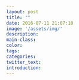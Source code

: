 ```yaml
---
layout: post
title: ""
date: 2016-07-11 21:07:10
image: '/assets/img/'
description:
main-class:
color:
tags:
categories:
twitter_text:
introduction:
---
```

